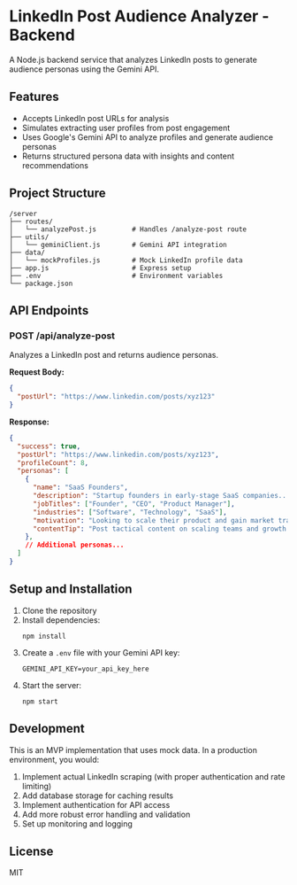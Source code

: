 # LinkedIn Post Audience Analyzer - Backend

A Node.js backend service that analyzes LinkedIn posts to generate audience personas using the Gemini API.

## Features

- Accepts LinkedIn post URLs for analysis
- Simulates extracting user profiles from post engagement
- Uses Google's Gemini API to analyze profiles and generate audience personas
- Returns structured persona data with insights and content recommendations

## Project Structure

```
/server
├── routes/
│   └── analyzePost.js         # Handles /analyze-post route
├── utils/
│   └── geminiClient.js        # Gemini API integration
├── data/
│   └── mockProfiles.js        # Mock LinkedIn profile data
├── app.js                     # Express setup
├── .env                       # Environment variables
└── package.json
```

## API Endpoints

### POST /api/analyze-post

Analyzes a LinkedIn post and returns audience personas.

**Request Body:**
```json
{
  "postUrl": "https://www.linkedin.com/posts/xyz123"
}
```

**Response:**
```json
{
  "success": true,
  "postUrl": "https://www.linkedin.com/posts/xyz123",
  "profileCount": 8,
  "personas": [
    {
      "name": "SaaS Founders",
      "description": "Startup founders in early-stage SaaS companies...",
      "jobTitles": ["Founder", "CEO", "Product Manager"],
      "industries": ["Software", "Technology", "SaaS"],
      "motivation": "Looking to scale their product and gain market traction",
      "contentTip": "Post tactical content on scaling teams and growth hacks"
    },
    // Additional personas...
  ]
}
```

## Setup and Installation

1. Clone the repository
2. Install dependencies:
   ```
   npm install
   ```
3. Create a `.env` file with your Gemini API key:
   ```
   GEMINI_API_KEY=your_api_key_here
   ```
4. Start the server:
   ```
   npm start
   ```

## Development

This is an MVP implementation that uses mock data. In a production environment, you would:

1. Implement actual LinkedIn scraping (with proper authentication and rate limiting)
2. Add database storage for caching results
3. Implement authentication for API access
4. Add more robust error handling and validation
5. Set up monitoring and logging

## License

MIT 